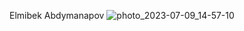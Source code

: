 Elmibek Abdymanapov
![photo_2023-07-09_14-57-10](https://github.com/Elmirbekfull/Elmirbekfull/assets/135420506/523259b7-9fc6-42db-8f2d-310a23370eb3)

